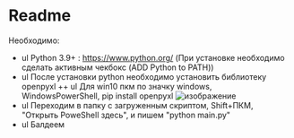 # Readme
Необходимо:
  + ul Python 3.9+ : https://www.python.org/ (При установке необходимо сделать активным чекбокс (ADD Python to PATH))
  + ul После установки python необходимо установить библиотеку openpyxl
    ++ ul Для win10 пкм по значку windows, WindowsPowerShell, pip install openpyxl
    ![изображение](https://user-images.githubusercontent.com/58343706/117455966-5bf59e00-af50-11eb-8762-666f18ca0727.png)
  + ul Переходим в папку с загруженным скриптом, Shift+ПКМ, "Открыть PoweShell здесь", и пишем "python main.py"
  + ul Балдеем
